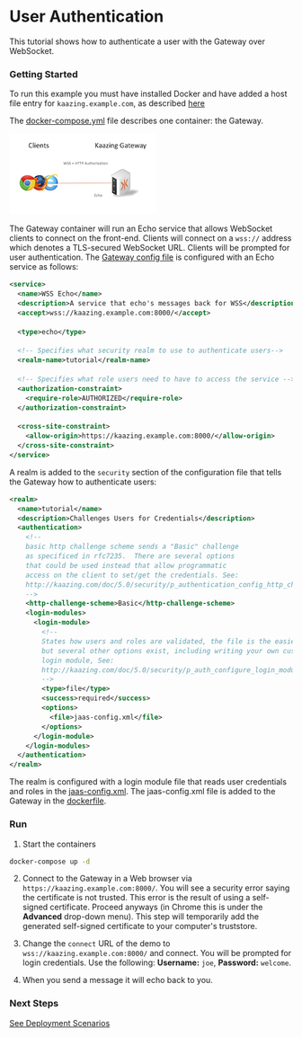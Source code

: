 # User Authentication 

This tutorial shows how to authenticate a user with the Gateway over WebSocket.

### Getting Started

To run this example you must have installed Docker and have added a host file entry for `kaazing.example.com`, as described [here](../README.md)

The [docker-compose.yml](docker-compose.yml) file describes one container: the Gateway.  

![authorization](../authorization.png)

The Gateway container will run an Echo service that allows WebSocket clients to connect on the front-end. Clients will connect on a `wss://` address which denotes a TLS-secured WebSocket URL. Clients will be prompted for user authentication. The [Gateway config file](gateway/echo-auth-gateway-config.xml) is configured with an Echo service as follows:

```xml
<service>
  <name>WSS Echo</name>
  <description>A service that echo's messages back for WSS</description>
  <accept>wss://kaazing.example.com:8000/</accept>

  <type>echo</type>

  <!-- Specifies what security realm to use to authenticate users-->
  <realm-name>tutorial</realm-name>

  <!-- Specifies what role users need to have to access the service -->
  <authorization-constraint>
    <require-role>AUTHORIZED</require-role>
  </authorization-constraint>

  <cross-site-constraint>
    <allow-origin>https://kaazing.example.com:8000/</allow-origin>
  </cross-site-constraint>
</service>
```

A realm is added to the `security` section of the configuration file that tells the Gateway how to authenticate users:

```xml
<realm>
  <name>tutorial</name>
  <description>Challenges Users for Credentials</description>
  <authentication>
    <!--
    basic http challenge scheme sends a "Basic" challenge
    as specificed in rfc7235.  There are several options
    that could be used instead that allow programmatic
    access on the client to set/get the credentials. See:
    http://kaazing.com/doc/5.0/security/p_authentication_config_http_challenge_scheme/
    -->
    <http-challenge-scheme>Basic</http-challenge-scheme>
    <login-modules>
      <login-module>
        <!--
        States how users and roles are validated, the file is the easiest,
        but several other options exist, including writing your own custom
        login module, See:
        http://kaazing.com/doc/5.0/security/p_auth_configure_login_module/
        -->
        <type>file</type>
        <success>required</success>
        <options>
          <file>jaas-config.xml</file>
        </options>
      </login-module>
    </login-modules>
  </authentication>
</realm>

```

The realm is configured with a login module file that reads user credentials and roles in the [jaas-config.xml](gateway/jaas-config.xml). The jaas-config.xml file is added to the Gateway in the [dockerfile](gateway/Dockerfile).

### Run

1. Start the containers
  ```bash
  docker-compose up -d
  ```

2. Connect to the Gateway in a Web browser via `https://kaazing.example.com:8000/`. You will see a security error saying the certificate is not trusted. This error is the result of using a self-signed certificate. Proceed anyways (in Chrome this is under the **Advanced** drop-down menu). This step will temporarily add the generated self-signed certificate to your computer's truststore.

3. Change the `connect` URL of the demo to `wss://kaazing.example.com:8000/` and connect. You will be prompted for login credentials. Use the following: **Username:** `joe`, **Password:** `welcome`. 

4.  When you send a message it will echo back to you.

### Next Steps
  
[See Deployment Scenarios](../../README.md#deployment-scenarios)
